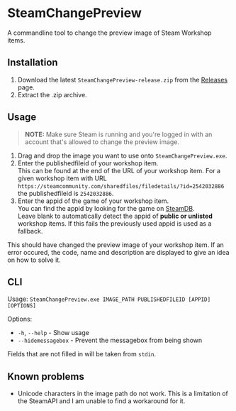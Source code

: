 # SteamChangePreview
A commandline tool to change the preview image of Steam Workshop items.

## Installation
1. Download the latest `SteamChangePreview-release.zip` from the [Releases](https://github.com/TechnologicNick/SteamChangePreview/releases) page.
2. Extract the .zip archive.

## Usage
> **NOTE:** Make sure Steam is running and you're logged in with an account that's allowed to change the preview image.

1. Drag and drop the image you want to use onto `SteamChangePreview.exe`.
2. Enter the publishedfileid of your workshop item.
<br> This can be found at the end of the URL of your workshop item. For a given workshop item with URL `https://steamcommunity.com/sharedfiles/filedetails/?id=2542032886` the publishedfileid is `2542032886`.
3. Enter the appid of the game of your workshop item.
<br> You can find the appid by looking for the game on [SteamDB](https://steamdb.info/).
<br> Leave blank to automatically detect the appid of **public or unlisted** workshop items. If this fails the previously used appid is used as a fallback.

This should have changed the preview image of your workshop item. If an error occured, the code, name and description are displayed to give an idea on how to solve it.

## CLI
Usage: `SteamChangePreview.exe IMAGE_PATH PUBLISHEDFILEID [APPID] [OPTIONS]`

Options:
* `-h`, `--help` - Show usage
* `--hidemessagebox` - Prevent the messagebox from being shown

Fields that are not filled in will be taken from `stdin`.

## Known problems
* Unicode characters in the image path do not work. This is a limitation of the SteamAPI and I am unable to find a workaround for it.
